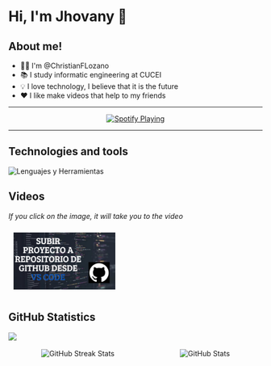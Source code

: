 # Hi, I'm Jhovany 👋

## About me!  
- 👨‍💻 I'm @ChristianFLozano  
- 📚 I study informatic engineering at CUCEI  
- 💡 I love technology, I believe that it is the future  
-  ❤ I like make videos that help to my friends


----

<div align="center">
  <a href="https://spotify-github-profile.kittinanx.com/api/view?uid=31r573ukk5uugd5q66b2bnkqmxai&redirect=true">
    <img src="https://spotify-github-profile.kittinanx.com/api/view?uid=31r573ukk5uugd5q66b2bnkqmxai&cover_image=true&theme=default&show_offline=false&background_color=121212&interchange=false" alt="Spotify Playing"/>
  </a>
</div>

----

## Technologies and tools  
![Lenguajes y Herramientas](https://skillicons.dev/icons?i=tailwind,js,react,git,github)


## Videos
*If you click on the image, it will take you to the video*
<div style="display: flex; flex-wrap:wrap;  justify-content: space-around;">
<a href="https://youtu.be/yJIszNXLZRk?si=Qb5J9ZcNJD7rh4Ip" target="_blank">
<img src="./images/Portada.png" alt="SubirRepositorio" style="max-width: 40%; height: auto; margin: 10px;"/>
</a>
</div>

## GitHub Statistics  

![](https://komarev.com/ghpvc/?username=ChristianFLozano&style=for-the-badge)

<div style="display: flex; justify-content: space-around;">
  <picture>
    <source media="(prefers-color-scheme: dark)" srcset="https://streak-stats.demolab.com?user=ChristianFLozano&theme=dark" />
    <img src="https://streak-stats.demolab.com?user=ChristianFLozano&theme=default" style="max-width: 300px; height: auto;" alt="GitHub Streak Stats" />
  </picture>

  <picture>
    <source media="(prefers-color-scheme: dark)" srcset="https://github-readme-stats.vercel.app/api?username=ChristianFLozano&show_icons=true&theme=dark" />
    <source media="(prefers-color-scheme: light), (prefers-color-scheme: no-preference)" srcset="https://github-readme-stats.vercel.app/api?username=ChristianFLozano&show_icons=true" />
    <img src="https://github-readme-stats.vercel.app/api?username=ChristianFLozano&show_icons=true" style="max-width: 300px; height: auto;" alt="GitHub Stats" />
  </picture>
</div>



<!---
ChristianFLozano/ChristianFLozano is a ✨ special ✨ repository because its `README.md` (this file) appears on your GitHub profile.
You can click the Preview link to take a look at your changes.
--->
